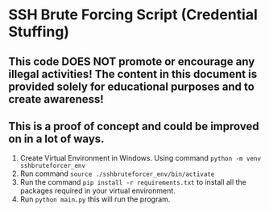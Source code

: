 # SSH Brute Forcing Script (Credential Stuffing) 

## This code DOES NOT promote or encourage any illegal activities! The content in this document is provided solely for educational purposes and to create awareness! 

## This is a proof of concept and could be improved on in a lot of ways. 

1. Create Virtual Environment in Windows. Using command `python -m venv sshbruteforcer_env`
2. Run command `source ./sshbruteforcer_env/bin/activate`
3. Run the command `pip install -r requirements.txt` to install all the packages required in your virtual environment.
4. Run `python main.py` this will run the program.
